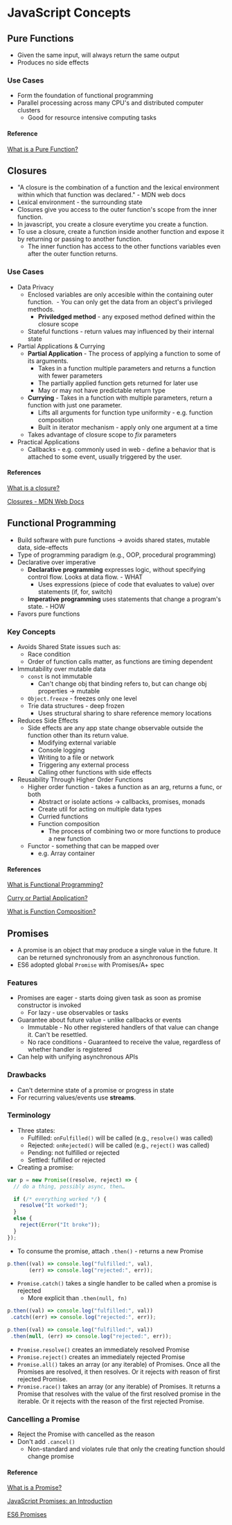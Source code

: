# JavaScript Concepts

## Pure Functions
- Given the same input, will always return the same output
- Produces no side effects

### Use Cases
- Form the foundation of functional programming
- Parallel processing across many CPU's and distributed computer clusters
  - Good for resource intensive computing tasks

#### Reference
[What is a Pure Function?](https://medium.com/javascript-scene/master-the-javascript-interview-what-is-a-pure-function-d1c076bec976)

## Closures
- "A closure is the combination of a function and the lexical environment within which that function was declared." - MDN web docs
- Lexical environment - the surrounding state
- Closures give you access to the outer function's scope from the inner function.
- In javascript, you create a closure everytime you create a function.
- To use a closure, create a function inside another function and expose it by returning or passing to another function.
  - The inner function has access to the other functions variables even after the outer function returns.
### Use Cases
- Data Privacy 
  - Enclosed variables are only accesible within the containing outer function.
  - You can only get the data from an object's privileged methods.
    - **Priviledged method** - any exposed method defined within the closure scope
  - Stateful functions - return values may influenced by their internal state
- Partial Applications & Currying
  - **Partial Application** - The process of applying a function to some of its arguments.
    - Takes in a function multiple parameters and returns a function with fewer parameters
    - The partially applied function gets returned for later use
    - May or may not have predictable return type
  - **Currying** - Takes in a function with multiple parameters, return a function with just one parameter.
    - Lifts all arguments for function type uniformity - e.g. function composition
    - Built in iterator mechanism - apply only one argument at a time
  - Takes advantage of closure scope to *fix* parameters
- Practical Applications 
  - Callbacks - e.g. commonly used in web - define a behavior that is attached to some event, usually triggered by the user.
#### References
[What is a closure?](https://medium.com/javascript-scene/master-the-javascript-interview-what-is-a-closure-b2f0d2152b36)

[Closures - MDN Web Docs](https://developer.mozilla.org/en-US/docs/Web/JavaScript/Closures)

## Functional Programming
- Build software with pure functions -> avoids shared states, mutable data, side-effects
- Type of programming paradigm (e.g., OOP, procedural programming)
- Declarative over imperative
  - **Declarative programming** expresses logic, without specifying control flow. Looks at data flow. - WHAT
    - Uses expressions (piece of code that evaluates to value) over statements (if, for, switch) 
  - **Imperative programming** uses statements that change a program's state. - HOW
- Favors pure functions
### Key Concepts
- Avoids Shared State issues such as:
  - Race condition
  - Order of function calls matter, as functions are timing dependent
- Immutability over mutable data
  - `const` is not immutable
    - Can't change obj that binding refers to, but can change obj properties -> mutable
  - `Object.freeze` - freezes only one level
  - Trie data structures - deep frozen
    - Uses structural sharing to share reference memory locations
- Reduces Side Effects
  - Side effects are any app state change observable outside the function other than its return value.
    - Modifying external variable
    - Console logging
    - Writing to a file or network
    - Triggering any external process
    - Calling other functions with side effects
- Reusability Through Higher Order Functions
  - Higher order function - takes a function as an arg, returns a func, or both
    - Abstract or isolate actions -> callbacks, promises, monads
    - Create util for acting on multiple data types
    - Curried functions
    - Function composition
      - The process of combining two or more functions to produce a new function
  - Functor - something that can be mapped over
    - e.g. Array container
#### References
[What is Functional Programming?](https://medium.com/javascript-scene/master-the-javascript-interview-what-is-functional-programming-7f218c68b3a0)

[Curry or Partial Application?](https://medium.com/javascript-scene/curry-or-partial-application-8150044c78b8)

[What is Function Composition?](https://medium.com/javascript-scene/master-the-javascript-interview-what-is-function-composition-20dfb109a1a0)

## Promises
- A promise is an object that may produce a single value in the future. It can be returned synchronously from an asynchronous function.
- ES6 adopted global `Promise` with Promises/A+ spec
### Features
- Promises are eager - starts doing given task as soon as promise constructor is invoked
  - For lazy - use observables or tasks
- Guarantee about future value - unlike callbacks or events
  - Immutable - No other registered handlers of that value can change it. Can't be resettled.
  - No race conditions - Guaranteed to receive the value, regardless of whether handler is registered
- Can help with unifying asynchronous APIs
### Drawbacks
- Can't determine state of a promise or progress in state
- For recurring values/events use **streams**.
### Terminology
- Three states:
  - Fulfilled: `onFulfilled()` will be called (e.g., `resolve()` was called)
  - Rejected: `onRejected()` will be called (e.g., `reject()` was called)
  - Pending: not fulfilled or rejected
  - Settled: fulfilled or rejected
- Creating a promise:
```javascript
var p = new Promise((resolve, reject) => {
  // do a thing, possibly async, then…

  if (/* everything worked */) {
    resolve("It worked!");
  }
  else {
    reject(Error("It broke"));
  }
});
```
- To consume the promise, attach `.then()` - returns a new Promise
```javascript
p.then((val) => console.log("fulfilled:", val),  
       (err) => console.log("rejected:", err));
```
- `Promise.catch()` takes a single handler to be called when a promise is rejected
  - More explicit than `.then(null, fn)`
```javascript
p.then((val) => console.log("fulfilled:", val))  
 .catch((err) => console.log("rejected:", err));

p.then((val) => console.log("fulfilled:", val))  
 .then(null, (err) => console.log("rejected:", err));
```

- `Promise.resolve()` creates an immediately resolved Promise
- `Promise.reject()` creates an immediately rejected Promise
- `Promise.all()` takes an array (or any iterable) of Promises. Once all the Promises are resolved, it then resolves. Or it rejects with reason of first rejected Promise.
- `Promise.race()` takes an array (or any iterable) of Promises. It returns a Promise that resolves with the value of the first resolved promise in the iterable. Or it rejects with the reason of the first rejected Promise.

### Cancelling a Promise
- Reject the Promise with cancelled as the reason
- Don't add `.cancel()`
  - Non-standard and violates rule that only the creating function should change promise

#### Reference
[What is a Promise?](https://medium.com/javascript-scene/master-the-javascript-interview-what-is-a-promise-27fc71e77261)

[JavaScript Promises: an Introduction](https://developers.google.com/web/fundamentals/primers/promises)

[ES6 Promises](http://www.datchley.name/es6-promises/)

